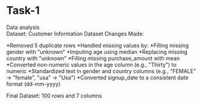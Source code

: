 # Task-1
Data analysis <br>
Dataset: Customer Information Dataset
Changes Made:

 *Removed 5 duplicate rows
 *Handled missing values by:
 *Filling missing gender with "unknown"
 *Imputing age using median
 *Replacing missing country with "unknown"
 *Filling missing purchase_amount with mean
 *Converted non-numeric values in the age column (e.g., "Thirty") to numeric 
 *Standardized text in gender and country columns (e.g., "FEMALE" → "female", "usa" → "Usa")
 *Converted signup_date to a consistent date format (dd-mm-yyyy)

Final Dataset: 100 rows and 7 columns
